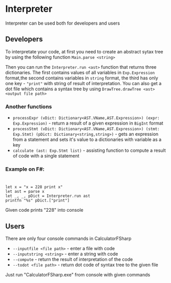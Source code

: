 # Interpreter

Interpreter can be used both for developers and users

## Developers

To interpretate your code, at first you need to create an abstract sytax tree by using the following function
`Main.parse <string>`

Then you can run the `Interpreter.run <ast>` function that returns three dictionaries. The first contains values of all variables in `Exp.Expression` format,the second contains variables in `string` format, the third has only one key - `"print"` with string of result of interpretation.
You can also get a dot file which contains a syntax tree by using `DrawTree.drawTree <ast> <output file path>`

### Another functions

* `processExpr (vDict: Dictionary<AST.VName,AST.Expression>) (expr: Exp.Expression)` - return a result of a given expression in `BigInt` format
* `processStmt (vDict: Dictionary<AST.VName,AST.Expression>) (stmt: Exp.Stmt) (pDict: Dictionary<string,string>)` - gets an expression from a statement and sets it's value to a dictionaries with variable as a key
* `calculate (ast: Exp.Stmt list)` - assisting function to compute a result of code with a single statement

### Example on F#:
#
	let x = "x = 228 print x"
	let ast = parse x
	let _, _, pDict = Interpreter.run ast
	printfn "%s" pDict.["print"]
Given code prints "228" into console

## Users

There are only four console commands in CalculatorFSharp

* `--inputfile <file path>` - enter a file with code
* `--inputstring <string>` - enter a string with code
* `--compute` - return the result of interpretation of the code
* `--todot <file path>` - return dot code of syntax tree to the given file

Just run "CalculatorFSharp.exe" from console with given commands